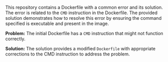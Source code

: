 This repository contains a Dockerfile with a common error and its solution. The error is related to the `CMD` instruction in the Dockerfile.  The provided solution demonstrates how to resolve this error by ensuring the command specified is executable and present in the image.

**Problem:** The initial Dockerfile has a `CMD` instruction that might not function correctly. 

**Solution:** The solution provides a modified `Dockerfile` with appropriate corrections to the CMD instruction to address the problem.